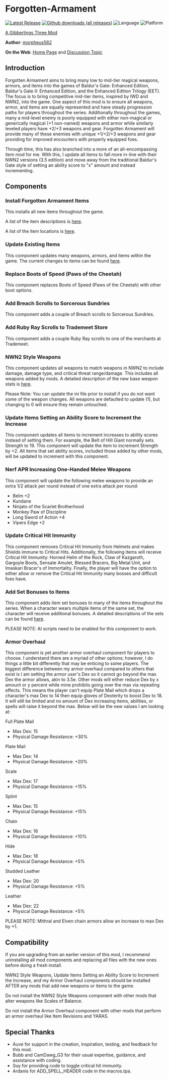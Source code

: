 # Forgotten-Armament

[![Latest Release](https://img.shields.io/github/v/release/gibberlings3/Forgotten-Armament?include_prereleases)](https://github.com/Gibberlings3/Forgotten-Armament/releases/latest)
[![Github downloads (all releases)](https://img.shields.io/github/downloads/gibberlings3/Forgotten-Armament/total.svg?color=informational)](https://github.com/gibberlings3/Forgotten-Armament/releases)
![Language](https://img.shields.io/static/v1?label=language&message=english%20%7C%20french&color=informational)
![Platform](https://img.shields.io/static/v1?label=platform&message=windows%20%7C%20macos%20%7C%20linux&color=informational)

[A Gibberlings Three Mod](https://www.gibberlings3.net/)

**Author**: [morpheus562](https://www.gibberlings3.net/profile/11591-morpheus562/)

**On the Web**: [Home Page](https://www.gibberlings3.net/mods/items/forgotten_armament/) and [Discussion Topic](https://www.gibberlings3.net/forums/topic/33923-forgotten-armament-beta/)

## Introduction

Forgotten Armament aims to bring many low to mid-tier magical weapons, armors, and items into the games of Baldur's Gate: Enhanced Edition, Baldur's Gate II: Enhanced Edition, and the Enhanced Edition Trilogy (EET). The focus is to bring competitive mid-tier items, inspired by IWD and NWN2, into the game. One aspect of this mod is to ensure all weapons, armor, and items are equally represented and have steady progression paths for players throughout the series. Additionally throughout the games, many a mid-level enemy is poorly equipped with either non-magical or generically magical (+1 non-named) weapons and armor while similarly leveled players have +2/+3 weapons and gear. Forgotten Armament will provide many of these enemies with unique +1/+2/+3 weapons and gear providing for improved encounters with properly equipped foes.   

Through time, this has also branched into a more of an all-encompassing item mod for me. With this, I update all items to fall more in-line with their NWN2 versions (3.5 edition) and move away from the traditional Baldur's Gate style of setting an ability score to "x" amount and instead incrementing.

## Components

### Install Forgotten Armament Items

This installs all new items throughout the game. 

A list of the item descriptions is [here](https://github.com/Gibberlings3/Forgotten-Armament/blob/main/ITEM-DESCRIPTIONS.md).

A list of the item locations is [here](https://github.com/Gibberlings3/Forgotten-Armament/blob/main/ITEM-LOCATIONS.md).

### Update Existing Items

This component updates many weapons, armors, and items within the game. The current changes to items can be found [here](https://github.com/Gibberlings3/Forgotten-Armament/blob/main/UPDATED-ITEM-DESCRIPTIONS.md).

### Replace Boots of Speed (Paws of the Cheetah)

This component replaces Boots of Speed (Paws of the Cheetah) with other boot options.

### Add Breach Scrolls to Sorcerous Sundries

This component adds a couple of Breach scrolls to Sorcerous Sundries.

### Add Ruby Ray Scrolls to Trademeet Store

This component adds a couple Ruby Ray scrolls to one of the merchants at Trademeet.

### NWN2 Style Weapons

This component updates all weapons to match weapons in NWN2 to include damage, damage type, and critical threat range/damage. This includes all weapons added by mods. A detailed description of the new base weapon stats is [here](https://github.com/Gibberlings3/Forgotten-Armament/blob/main/NWN2_STYLE_WEAPONS.md).

Please Note: You can update the ini file prior to install if you do not want some of the weapon changes. All weapons are defaulted to update (1), but changing to 0 will ensure they remain untouched.

### Update Items Setting an Ability Score to Increment the Increase

This component updates all items to increment increases to ability scores instead of setting them. For example, the Belt of Hill Giant normally sets Strength to 19. This component will update the item to increment Strength by +2. All items that set ability scores, included those added by other mods, will be updated to increment with this component.

### Nerf APR Increasing One-Handed Melee Weapons

This component will update the following melee weapons to provide an extra 1/2 attack per round instead of one extra attack per round:
- Belm +2
- Kundane
- Ninjato of the Scarlet Brotherhood
- Monkey Paw of Discipline
- Long Sword of Action +4
- Vipers Edge +2

### Update Critical Hit Immunity

This component removes Critical Hit Immunity from Helmets and makes Shields immune to Critical Hits. Additionally, the following items will receive Critical Hit Immunity: Horned Helm of the Rock, Claw of Kazgaroth, Gargoyle Boots, Sensate Amulet, Blessed Bracers, Big Metal Unit, and Imaskari Bracer's of Immortality. Finally, the player will have the option to either allow or remove the Critical Hit Immunity many bosses and difficult foes have.

### Add Set Bonuses to Items

This component adds item set bonuses to many of the items throughout the series. When a character wears multiple items of the same set, the character will receive additional bonuses. A detailed descriptions of the sets can be found [here](https://github.com/Gibberlings3/Forgotten-Armament/blob/main/ITEM-SET-BONUSES.md).

PLEASE NOTE: AI scripts need to be enabled for this component to work.

### Armor Overhaul

This component is yet another armor overhaul component for players to choose. I understand there are a myriad of other options; however, I do things a little bit differently that may be enticing to some players. The biggest difference between my armor overhaul compared to others that exist is I am setting the armor user's Dex so it cannot go beyond the max Dex the armor allows, akin to 3.5e. Other mods will either reduce Dex by x amount or y percent while mine prohibits going over the max via repeating effects. This means the player can't equip Plate Mail which drops a character's max Dex to 14 then equip gloves of Dexterity to boost Dex to 18. It will still be limited and no amount of Dex increasing items, abilities, or spells will raise it beyond the max. Below will be the new values I am looking at: 

Full Plate Mail
- Max Dex: 15
- Physical Damage Resistance: +30% 

Plate Mail
- Max Dex: 14
- Physical Damage Resistance: +20% 

Scale
- Max Dex: 17
- Physical Damage Resistance: +15% 

Splint
- Max Dex: 15
- Physical Damage Resistance: +15% 

Chain
- Max Dex: 16
- Physical Damage Resistance: +10% 

Hide
- Max Dex: 18
- Physical Damage Resistance: +5% 
  
Studded Leather
- Max Dex: 20
- Physical Damage Resistance: +5% 

Leather
- Max Dex: 22
- Physical Damage Resistance: +5% 

PLEASE NOTE: Mithral and Elven chain armors allow an increase to max Dex by +1. 

## Compatibility

If you are upgrading from an earlier version of this mod, I recommend uninstalling all mod components and replacing all files with the new ones before doing a fresh install.

NWN2 Style Weapons, Update Items Setting an Ability Score to Increment the Increase, and my Armor Overhaul components should be installed AFTER any mods that add new weapons or items to the game.

Do not install the NWN2 Style Weapons component with other mods that alter weapons like Scales of Balance.

Do not install the Armor Overhaul component with other mods that perform an armor overhaul like Item Revisions and YARAS.

## Special Thanks

- Auve for support in the creation, inspiration, testing, and feedback for this mod.
- Bubb and CamDawg_G3 for their usual expertise, guidance, and assistance with coding.
- Suy for providing code to toggle critical hit immunity.
- Ardanis for ADD_SPELL_HEADER code in the macros.tpa.
